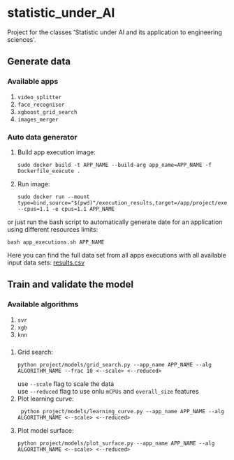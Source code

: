 # statistic_under_AI
Project for the classes 'Statistic under AI and its application to engineering sciences'.
## Generate data
### Available apps
1. `video_splitter`
2. `face_recogniser`
3. `xgboost_grid_search`
4. `images_merger`  
### Auto data generator
1. Build app execution image:  
    ```
    sudo docker build -t APP_NAME --build-arg app_name=APP_NAME -f Dockerfile_execute .
    ```
2. Run image:
    ```
   sudo docker run --mount type=bind,source="$(pwd)"/execution_results,target=/app/project/execution_results --cpus=1.1 -e cpus=1.1 APP_NAME
   ```  

or just run the bash script to automatically generate date for an application using different resources limits:
```
bash app_executions.sh APP_NAME
```
Here you can find the full data set from all apps executions with all available input data sets:
[results.csv](/execution_results/results.csv)
## Train and validate the model
### Available algorithms
1. `svr`
2. `xgb`
3. `knn`
###
1. Grid search:
    ```
    python project/models/grid_search.py --app_name APP_NAME --alg ALGORITHM_NAME --frac 10 <--scale> <--reduced>
    ```
   use `--scale` flag to scale the data  
   use `--reduced` flag to use onlu `mCPUs` and `overall_size` features  
2. Plot learning curve:
   ```
    python project/models/learning_curve.py --app_name APP_NAME --alg ALGORITHM_NAME <--scale> <--reduced>
   ```
3. Plot model surface:
    ```
    python project/models/plot_surface.py --app_name APP_NAME --alg ALGORITHM_NAME <--scale> <--reduced>
    ```
